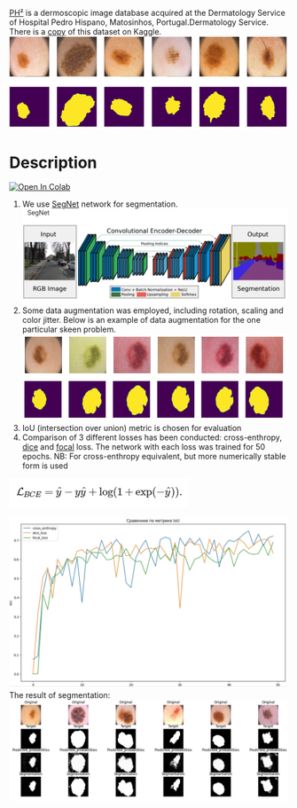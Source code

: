  [PH²](https://www.fc.up.pt/addi/project.html) is a dermoscopic image database acquired at the Dermatology Service of Hospital Pedro Hispano, Matosinhos, Portugal.Dermatology Service. There is a [copy](https://www.kaggle.com/datasets/kanametov/ph2dataset) of this dataset on Kaggle.
 ![](assets/dataset.jpg)

# Description
[![Open In Colab](https://colab.research.google.com/assets/colab-badge.svg)](http://colab.research.google.com/github/Viktor-Sok/DLS_Computer_Vision/blob/main/Segmentation_SegNet/notebooks/segmentation_SegNet.ipynb)

1. We use [SegNet](https://arxiv.org/pdf/1511.00561) network for segmentation. 
![](assets/segnet.jpg)
2. Some data augmentation was employed, including rotation, scaling and color jitter. Below is an example of data augmentation for the one particular skeen problem.
![](assets/aug.jpg)
3. IoU (intersection over union) metric is chosen for evaluation
4. Comparison of 3 different losses has been conducted: cross-enthropy, [dice](https://paperswithcode.com/paper/generalised-dice-overlap-as-a-deep-learning) and [focal](https://arxiv.org/abs/1708.02002v2) loss.
The network with each loss was trained for 50 epochs.
NB: For cross-enthropy equivalent, but more numerically stable form is used

![](assets/ce.jpg)

![](assets/metric.jpg)
The result of segmentation:
![](assets/res.jpg)

